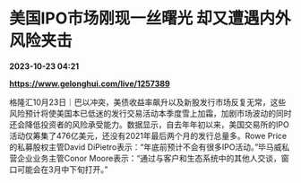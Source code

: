 # 美国IPO市场刚现一丝曙光 却又遭遇内外风险夹击

**2023-10-23 04:21**

**https://www.gelonghui.com/live/1257389**

格隆汇10月23日｜巴以冲突，美债收益率飙升以及新股发行市场反复无常，这些风险预计将使美国本已低迷的发行交易活动本季度雪上加霜，加剧市场波动的同时还会降低投资者的风险承受能力。数据显示，自去年年初以来，美国交易所的IPO活动仅筹集了476亿美元，还没有2021年最后两个月的发行总量多。Rowe Price的私募股权主管David DiPietro表示：“年底前预计不会有很多IPO活动。”毕马威私营企业业务主管Conor Moore表示：“通过与客户和生态系统中的其他人交谈，窗口可能会在3月中下旬打开。”